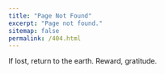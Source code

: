 ```yaml
---
title: "Page Not Found"
excerpt: "Page not found."
sitemap: false
permalink: /404.html
---
```


If lost,
    return to the earth. 
Reward, 
    gratitude.
